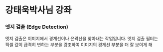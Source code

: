 # 강태욱박사님 강좌
### 엣지 검출 (Edge Detection)
엣지 검출은 이미지에서 경계선이나 윤곽선을 찾아내는 작업입니다. 엣지 검출 필터는 픽셀 값이 급격히 변하는 부분을 강조하여 이미지의 경계선 부분을 더 잘 보이게 해 
